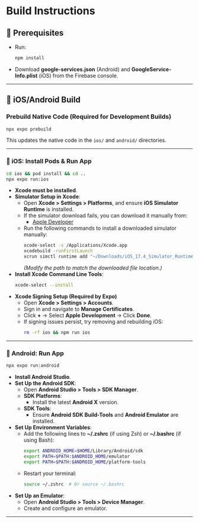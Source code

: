# Build Instructions

## 📌 Prerequisites

- Run:
  ```sh
  npm install
  ```
- Download **google-services.json** (Android) and **GoogleService-Info.plist** (iOS) from the Firebase console.

---

## 🚀 iOS/Android Build

### **Prebuild Native Code (Required for Development Builds)**

```sh
npx expo prebuild
```

This updates the native code in the `ios/` and `android/` directories.

---

### **📱 iOS: Install Pods & Run App**

```sh
cd ios && pod install && cd ..
npx expo run:ios
```

- **Xcode must be installed**.
- **Simulator Setup in Xcode**:
  - Open **Xcode > Settings > Platforms**, and ensure **iOS Simulator Runtime** is installed.
  - If the simulator download fails, you can download it manually from:
    - [Apple Developer](https://developer.apple.com/download/all/?q=Simulator%20Runtime)
  - Run the following commands to install a downloaded simulator manually:
    ```sh
    xcode-select -s /Applications/Xcode.app
    xcodebuild -runFirstLaunch
    xcrun simctl runtime add "~/Downloads/iOS_17.4_Simulator_Runtime.dmg"
    ```
    _(Modify the path to match the downloaded file location.)_
- **Install Xcode Command Line Tools**:
  ```sh
  xcode-select --install
  ```
- **Xcode Signing Setup (Required by Expo)**
  - Open **Xcode > Settings > Accounts**.
  - Sign in and navigate to **Manage Certificates**.
  - Click **+** → Select **Apple Development** → Click **Done**.
  - If signing issues persist, try removing and rebuilding iOS:
    ```sh
    rm -rf ios && npm run ios
    ```

---

### **🤖 Android: Run App**

```sh
npx expo run:android
```

- **Install Android Studio**.
- **Set Up the Android SDK**:
  - Open **Android Studio > Tools > SDK Manager**.
  - **SDK Platforms**:
    - Install the latest **Android X** version.
  - **SDK Tools**:
    - Ensure **Android SDK Build-Tools** and **Android Emulator** are installed.
- **Set Up Environment Variables**:
  - Add the following lines to **\~/.zshrc** (if using Zsh) or **\~/.bashrc** (if using Bash):
    ```sh
    export ANDROID_HOME=$HOME/Library/Android/sdk
    export PATH=$PATH:$ANDROID_HOME/emulator
    export PATH=$PATH:$ANDROID_HOME/platform-tools
    ```
  - Restart your terminal:
    ```sh
    source ~/.zshrc  # Or source ~/.bashrc
    ```
- **Set Up an Emulator**:
  - Open **Android Studio > Tools > Device Manager**.
  - Create and configure an emulator.

---
